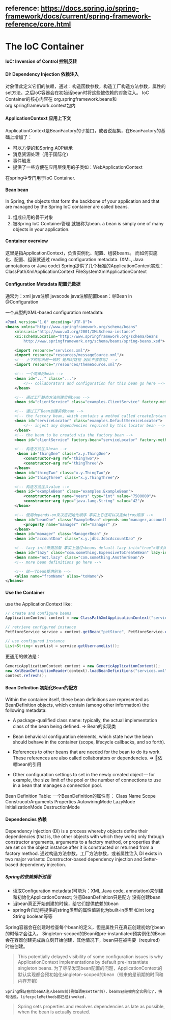 
## reference: https://docs.spring.io/spring-framework/docs/current/spring-framework-reference/core.html

# The IoC Container

#### IoC: Inversion of Control 控制反转 

#### DI: Dependency Injection 依赖注入
对象借此定义它们的依赖，通过：构造函数参数，构造工厂构造方法参数，属性的set方法。之后IoC容器会在初始话bean时将这些被依赖的对象注入。
IoC Container的核心内容在 org.springframework.beans和org.springframework.context包内

#### ApplicationContext 应用上下文
ApplicationContext是BeanFactory的子接口，或者说超集，在BeanFactory的基础上增加了：
* 可以方便的和Spring AOP继承
* 消息资源处理（用于国际化）
* 事件触发
* 提供了一些方便在应用层使用的子类如：WebApplicationContext

在spring中专门用于IoC Container.

#### Bean bean
In Spring, the objects that form the backbone of your application and that are managed by the Spring IoC container are called beans.
1. 组成应用的骨干对象
2. 被Spring IoC Container管理
就被称为bean.
a bean is simply one of many objects in your application. 

#### Container overview
这里是指ApplicationContext，负责实例化、配置、组装beans。
而如何实施化、配置、组装就通过 reading configuration metadata. (XML, Java annotations or Java code)
Spring提供了几个标准的ApplicationContext实现：ClassPathXmlApplicationContext FileSystemXmlApplicationContext 

#### Configuration Metadata 配置元数据
通常为：xml java注解 javacode
java注解配置bean：@Bean in @Configuration

一个典型的XML-based configuration metadata:
```xml
<?xml version="1.0" encoding="UTF-8"?>
<beans xmlns="http://www.springframework.org/schema/beans"
    xmlns:xsi="http://www.w3.org/2001/XMLSchema-instance"
    xsi:schemaLocation="http://www.springframework.org/schema/beans
        http://www.springframework.org/schema/beans/spring-beans.xsd">

    <import resource="services.xml"/>
    <import resource="resources/messageSource.xml"/>
    <!-- 上下的写法是一致的 是相对路径 因此不推荐写/ -->
    <import resource="/resources/themeSource.xml"/>

    <!-- 一个简单的bean -->
    <bean id="..." class="...">   
        <!-- collaborators and configuration for this bean go here -->
    </bean>

    <!-- 通过工厂静态方法创建实例bean -->
    <bean id="clientService" class="examples.ClientService" factory-method="createInstance"/>

    <!-- 通过工厂Bean创建实例bean -->
    <!-- the factory bean, which contains a method called createInstance() -->
    <bean id="serviceLocator" class="examples.DefaultServiceLocator">
        <!-- inject any dependencies required by this locator bean -->
    </bean>
    <!-- the bean to be created via the factory bean -->
    <bean id="clientService" factory-bean="serviceLocator" factory-method="createClientServiceInstance"/>

    <!-- 构造方法注入bean -->
     <bean id="thingOne" class="x.y.ThingOne">
        <constructor-arg ref="thingTwo"/>
        <constructor-arg ref="thingThree"/>
    </bean>
    <bean id="thingTwo" class="x.y.ThingTwo"/>
    <bean id="thingThree" class="x.y.ThingThree"/>

    <!-- 构造方法注入value -->
    <bean id="exampleBean" class="examples.ExampleBean">
        <constructor-arg name="years" type="int" value="7500000"/>
        <constructor-arg type="java.lang.String" value="42"/>
    </bean>

    <!-- 使用depends-on来决定初始化顺序 事实上它还可以决定detroy顺序 -->
    <bean id="beanOne" class="ExampleBean" depends-on="manager,accountDao">
        <property name="manager" ref="manager" />
    </bean>
    <bean id="manager" class="ManagerBean" />
    <bean id="accountDao" class="x.y.jdbc.JdbcAccountDao" />

    <!-- lazy-init来懒加载 事实上通过<beans default-lazy-init="true">来关闭pre-instantiate-->
    <bean id="lazy" class="com.something.ExpensiveToCreateBean" lazy-init="true"/>
    <bean name="not.lazy" class="com.something.AnotherBean"/>
    <!-- more bean definitions go here -->

    <!-- 给一个bean提供别名 -->
    <alias name="fromName" alias="toName"/>
</beans>

```

#### Use the Container
use the ApplicationContext like:
```java
// create and configure beans
ApplicationContext context = new ClassPathXmlApplicationContext("services.xml", "daos.xml");

// retrieve configured instance
PetStoreService service = context.getBean("petStore", PetStoreService.class);

// use configured instance
List<String> userList = service.getUsernameList();
```
更通用的做法是：
```java
GenericApplicationContext context = new GenericApplicationContext();
new XmlBeanDefinitionReader(context).loadBeanDefinitions("services.xml", "daos.xml");
context.refresh();
```

#### Bean Definition 初始化Bean的配方
Within the container itself, these bean definitions are represented as BeanDefinition objects, which contain (among other information) the following metadata:

* A package-qualified class name: typically, the actual implementation class of the bean being defined. => Bean的实现类

* Bean behavioral configuration elements, which state how the bean should behave in the container (scope, lifecycle callbacks, and so forth).

* References to other beans that are needed for the bean to do its work. These references are also called collaborators or dependencies. => 依赖bean的引用

* Other configuration settings to set in the newly created object — for example, the size limit of the pool or the number of connections to use in a bean that manages a connection pool.

Bean Definition Table: 一个BeanDefinition的属性有：
Class Name Scope ConstrucotrArguments Properties AutowiringMode LazyMode InitializationMode DestructionMode


#### Dependencies 依赖

Dependency injection (DI) is a process whereby objects define their dependencies (that is, the other objects with which they work) only through constructor arguments, arguments to a factory method, or properties that are set on the object instance after it is constructed or returned from a factory method. 
通过构造方法参数，工厂方法参数，或者属性注入
DI exists in two major variants: Constructor-based dependency injection and Setter-based dependency injection.

##### Spring的依赖解析过程
* 读取Configuration metadata(可能为：XML,Java code, annotation)来创建和初始化ApplicationContext; 注意BeanDefinition只是配方 没有创建bean
* 当bean真正开始创建的时候，给它们提供依赖的bean
* spring会自动将提供的string类型的属性值转化为built-in类型 如int long String boolean等等

Spring容器会在创建时检查每个bean的定义，但是属性只在真正创建初始化bean的时候才会注入。 Singleton-scoped的Bean和pre-instantiated预实例化的Bean会在容器创建完成后立刻开始创建，其他情况下，bean只在被需要（required）时被创建。

> This potentially delayed visibility of some configuration issues is why ApplicationContext implementations by default pre-instantiate singleton beans. 
为了尽早发现bean配置的问题，ApplicationContext的默认实现都会预初始化singleton-scoped的bean（带来的是前期的时间和内存开销）

`Spring保证在向beanA注入beanB前(例如调用setter前)，beanB已经被完全实例化了，换句话说，lifecycleMethods都已经invoked.`

> Spring sets properties and resolves dependencies as late as possible, when the bean is actually created. 











